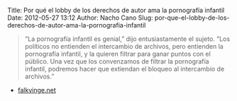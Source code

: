 Title: Por qué el lobby de los derechos de autor ama la pornografía infantil
Date: 2012-05-27 13:12
Author: Nacho Cano
Slug: por-que-el-lobby-de-los-derechos-de-autor-ama-la-pornografia-infantil

> ”La pornografía infantil es genial,” dijo entusiastamente el sujeto.
> ”Los políticos no entienden el intercambio de archivos, pero entienden
> la pornografía infantil, y la quieren filtrar para ganar puntos con el
> público. Una vez que los convenzamos de filtrar la pornografía
> infantil, podremos hacer que extiendan el bloqueo al intercambio de
> archivos.”

- [falkvinge.net][]

  [falkvinge.net]: http://es.falkvinge.net/2012/05/23/redefiniendo-el-cinismo-porque-el-lobby-de-los-derechos-de-autor-ama-la-pornografia-infantil/
    "Por qué el lobby de los derechos de autor ama la pornografía infantil"
